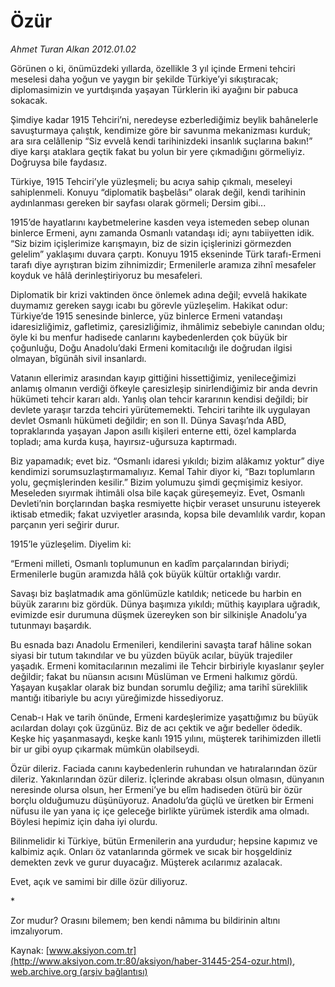 # Özür

*Ahmet Turan Alkan 2012.01.02*

<font class="agenda2NewsSpot">
 Görünen o ki, önümüzdeki yıllarda, özellikle 3 yıl içinde Ermeni tehciri meselesi daha yoğun ve yaygın bir şekilde Türkiye’yi sıkıştıracak; diplomasimizin ve yurtdışında yaşayan Türklerin iki ayağını bir pabuca sokacak.
</font>
<font class="newsDetail">
 <p class="MsoNormal">
  Şimdiye kadar 1915 Tehciri’ni, neredeyse ezberlediğimiz beylik bahânelerle savuşturmaya çalıştık, kendimize göre bir savunma mekanizması kurduk; ara sıra celâllenip “Siz evvelâ kendi tarihinizdeki insanlık suçlarına bakın!” diye karşı ataklara geçtik fakat bu yolun bir yere çıkmadığını görmeliyiz. Doğruysa bile faydasız.
 </p>
 <p class="MsoNormal">
  Türkiye, 1915 Tehciri’yle yüzleşmeli; bu acıya sahip çıkmalı, meseleyi sahiplenmeli. Konuyu “diplomatik başbelâsı” olarak değil, kendi tarihinin aydınlanması gereken bir sayfası olarak görmeli; Dersim gibi...
 </p>
 <p class="MsoNormal">
  1915’de hayatlarını kaybetmelerine kasden veya istemeden sebep olunan binlerce Ermeni, aynı zamanda Osmanlı vatandaşı idi; aynı tabiiyetten idik. “Siz bizim içişlerimize karışmayın, biz de sizin içişlerinizi görmezden gelelim” yaklaşımı duvara çarptı. Konuyu 1915 ekseninde Türk tarafı-Ermeni tarafı diye ayrıştıran bizim zihnimizdir; Ermenilerle aramıza zihnî mesafeler koyduk ve hâlâ derinleştiriyoruz bu mesafeleri.
 </p>
 <p class="MsoNormal">
  Diplomatik bir krizi vaktinden önce önlemek adına değil; evvelâ hakikate duymamız gereken saygı icabı bu görevle yüzleşelim. Hakikat odur: Türkiye’de 1915 senesinde binlerce, yüz binlerce Ermeni vatandaşı idaresizliğimiz, gafletimiz, çaresizliğimiz, ihmâlimiz sebebiyle canından oldu; öyle ki bu menfur hadisede canlarını kaybedenlerden çok büyük bir çoğunluğu, Doğu Anadolu’daki Ermeni komitacılığı ile doğrudan ilgisi olmayan, bîgünâh sivil insanlardı.
 </p>
 <p class="MsoNormal">
  Vatanın ellerimiz arasından kayıp gittiğini hissettiğimiz, yenileceğimizi anlamış olmanın verdiği öfkeyle çaresizleşip sinirlendiğimiz bir anda devrin hükümeti tehcir kararı aldı. Yanlış olan tehcir kararının kendisi değildi; bir devlete yaraşır tarzda tehciri yürütememekti. Tehciri tarihte ilk uygulayan devlet Osmanlı hükümeti değildir; en son II. Dünya Savaşı’nda ABD, topraklarında yaşayan Japon asıllı kişileri enterne etti, özel kamplarda topladı; ama kurda kuşa, hayırsız-uğursuza kaptırmadı.
 </p>
 <p class="MsoNormal">
  Biz yapamadık; evet biz. “Osmanlı idaresi yıkıldı; bizim alâkamız yoktur” diye kendimizi sorumsuzlaştırmamalıyız. Kemal Tahir diyor ki, “Bazı toplumların yolu, geçmişlerinden kesilir.” Bizim yolumuzu şimdi geçmişimiz kesiyor. Meseleden sıyırmak ihtimâli olsa bile kaçak güreşemeyiz. Evet, Osmanlı Devleti’nin borçlarından başka resmiyette hiçbir veraset unsurunu isteyerek iktisab etmedik; fakat uzviyetler arasında, kopsa bile devamlılık vardır, kopan parçanın yeri seğirir durur.
 </p>
 <p class="MsoNormal">
  1915’le yüzleşelim. Diyelim ki:
 </p>
 <p class="MsoNormal">
  “Ermeni milleti, Osmanlı toplumunun en kadîm parçalarından biriydi; Ermenilerle bugün aramızda hâlâ çok büyük kültür ortaklığı vardır.
 </p>
 <p class="MsoNormal">
  Savaşı biz başlatmadık ama gönlümüzle katıldık; neticede bu harbin en büyük zararını biz gördük. Dünya başımıza yıkıldı; müthiş kayıplara uğradık, evimizde esir durumuna düşmek üzereyken son bir silkinişle Anadolu’ya tutunmayı başardık.
 </p>
 <p class="MsoNormal">
  Bu esnada bazı Anadolu Ermenileri, kendilerini savaşta taraf hâline sokan siyasi bir tutum takındılar ve bu yüzden büyük acılar, büyük trajediler yaşadık. Ermeni komitacılarının mezalimi ile Tehcir birbiriyle kıyaslanır şeyler değildir; fakat bu nüansın acısını Müslüman ve Ermeni halkımız gördü. Yaşayan kuşaklar olarak biz bundan sorumlu değiliz; ama tarihî süreklilik mantığı itibariyle bu acıyı yüreğimizde hissediyoruz.
 </p>
 <p class="MsoNormal">
  Cenab-ı Hak ve tarih önünde, Ermeni kardeşlerimize yaşattığımız bu büyük acılardan dolayı çok üzgünüz. Biz de acı çektik ve ağır bedeller ödedik. Keşke hiç yaşanmasaydı, keşke kanlı 1915 yılını, müşterek tarihimizden illetli bir ur gibi oyup çıkarmak mümkün olabilseydi.
 </p>
 <p class="MsoNormal">
  Özür dileriz. Faciada canını kaybedenlerin ruhundan ve hatıralarından özür dileriz. Yakınlarından özür dileriz. İçlerinde akrabası olsun olmasın, dünyanın neresinde olursa olsun, her Ermeni’ye bu elîm hadiseden ötürü bir özür borçlu olduğumuzu düşünüyoruz. Anadolu’da güçlü ve üretken bir Ermeni nüfusu ile yan yana iç içe geleceğe birlikte yürümek isterdik ama olmadı. Böylesi hepimiz için daha iyi olurdu.
 </p>
 <p class="MsoNormal">
  Bilinmelidir ki Türkiye, bütün Ermenilerin ana yurdudur; hepsine kapımız ve kalbimiz açık. Onları öz vatanlarında görmek ve sıcak bir hoşgeldiniz demekten zevk ve gurur duyacağız. Müşterek acılarımız azalacak.
 </p>
 <p class="MsoNormal">
  Evet, açık ve samimi bir dille özür diliyoruz.
 </p>
 <p class="MsoNormal">
  *
 </p>
 <p class="MsoNormal">
  Zor mudur? Orasını bilemem; ben kendi nâmıma bu bildirinin altını imzalıyorum.
 </p>
</font>

Kaynak: [www.aksiyon.com.tr](http://www.aksiyon.com.tr:80/aksiyon/haber-31445-254-ozur.html), [web.archive.org (arşiv bağlantısı)](http://web.archive.org/web/20120112025757/http://www.aksiyon.com.tr:80/aksiyon/haber-31445-254-ozur.html)

